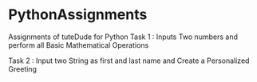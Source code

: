 # PythonAssignments
Assignments of tuteDude for Python
Task 1 : 
Inputs Two numbers and perform all Basic Mathematical Operations

Task 2 : 
Input two String as first and last name and Create a Personalized Greeting